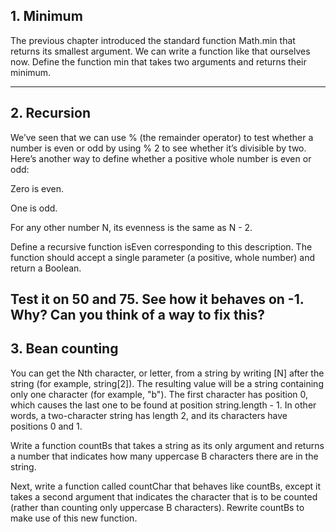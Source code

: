 ## 1. Minimum
The previous chapter introduced the standard function Math.min that returns its smallest argument. We can write a function like that ourselves now. Define the function min that takes two arguments and returns their minimum.

-----------------------------------------------------------------------------------------------

## 2. Recursion
We’ve seen that we can use % (the remainder operator) to test whether a number is even or odd by using % 2 to see whether it’s divisible by two. Here’s another way to define whether a positive whole number is even or odd:

Zero is even.

One is odd.

For any other number N, its evenness is the same as N - 2.

Define a recursive function isEven corresponding to this description. The function should accept a single parameter (a positive, whole number) and return a Boolean.

Test it on 50 and 75. See how it behaves on -1. Why? Can you think of a way to fix this?
-----------------------------------------------------------------------------------------------

## 3. Bean counting
You can get the Nth character, or letter, from a string by writing [N] after the string (for example, string[2]). The resulting value will be a string containing only one character (for example, "b"). The first character has position 0, which causes the last one to be found at position string.length - 1. In other words, a two-character string has length 2, and its characters have positions 0 and 1.

Write a function countBs that takes a string as its only argument and returns a number that indicates how many uppercase B characters there are in the string.

Next, write a function called countChar that behaves like countBs, except it takes a second argument that indicates the character that is to be counted (rather than counting only uppercase B characters). Rewrite countBs to make use of this new function.
